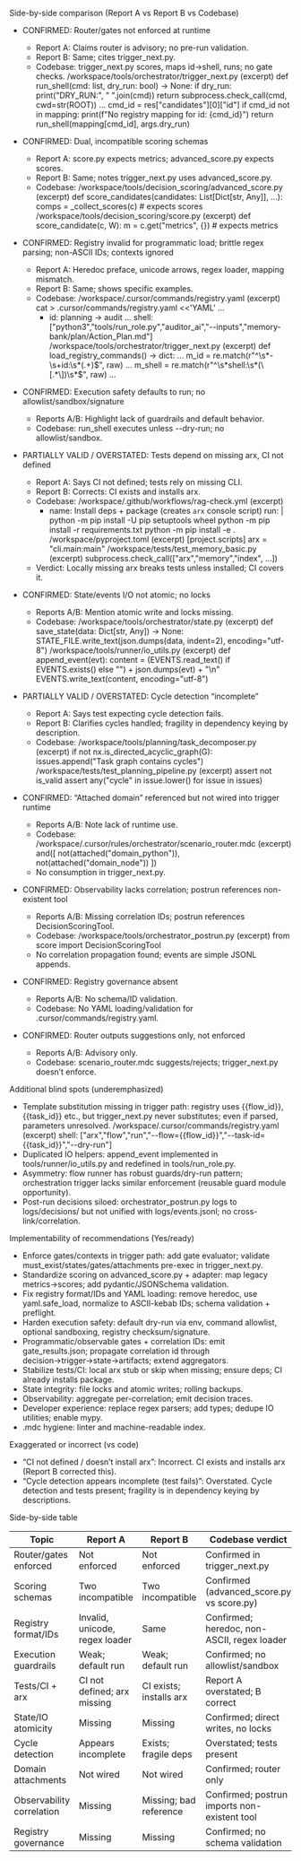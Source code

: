 Side-by-side comparison (Report A vs Report B vs Codebase)

- CONFIRMED: Router/gates not enforced at runtime
  - Report A: Claims router is advisory; no pre-run validation.
  - Report B: Same; cites trigger_next.py.
  - Codebase: trigger_next.py scores, maps id→shell, runs; no gate checks.
    /workspace/tools/orchestrator/trigger_next.py (excerpt)
      def run_shell(cmd: list, dry_run: bool) -> None:
          if dry_run:
              print("DRY_RUN:", " ".join(cmd))
              return
          subprocess.check_call(cmd, cwd=str(ROOT))
      ...
      cmd_id = res["candidates"][0]["id"]
      if cmd_id not in mapping:
          print(f"No registry mapping for id: {cmd_id}")
          return
      run_shell(mapping[cmd_id], args.dry_run)

- CONFIRMED: Dual, incompatible scoring schemas
  - Report A: score.py expects metrics; advanced_score.py expects scores.
  - Report B: Same; notes trigger_next.py uses advanced_score.py.
  - Codebase:
    /workspace/tools/decision_scoring/advanced_score.py (excerpt)
      def score_candidates(candidates: List[Dict[str, Any]], ...):
          comps = _collect_scores(c)  # expects scores
    /workspace/tools/decision_scoring/score.py (excerpt)
      def score_candidate(c, W):
          m = c.get("metrics", {})  # expects metrics

- CONFIRMED: Registry invalid for programmatic load; brittle regex parsing; non-ASCII IDs; contexts ignored
  - Report A: Heredoc preface, unicode arrows, regex loader, mapping mismatch.
  - Report B: Same; shows specific examples.
  - Codebase:
    /workspace/.cursor/commands/registry.yaml (excerpt)
      cat > .cursor/commands/registry.yaml <<'YAML'
      ...
      - id: planning → audit
      ...
      shell: ["python3","tools/run_role.py","auditor_ai","--inputs","memory-bank/plan/Action_Plan.md"]
    /workspace/tools/orchestrator/trigger_next.py (excerpt)
      def load_registry_commands() -> dict:
          ...
          m_id = re.match(r"^\s*-\s+id:\s*(.+)$", raw)
          ...
          m_shell = re.match(r"^\s*shell:\s*(\[.*\])\s*$", raw)
          ...

- CONFIRMED: Execution safety defaults to run; no allowlist/sandbox/signature
  - Reports A/B: Highlight lack of guardrails and default behavior.
  - Codebase: run_shell executes unless --dry-run; no allowlist/sandbox.

- PARTIALLY VALID / OVERSTATED: Tests depend on missing arx, CI not defined
  - Report A: Says CI not defined; tests rely on missing CLI.
  - Report B: Corrects: CI exists and installs arx.
  - Codebase:
    /workspace/.github/workflows/rag-check.yml (excerpt)
      - name: Install deps + package (creates `arx` console script)
        run: |
          python -m pip install -U pip setuptools wheel
          python -m pip install -r requirements.txt
          python -m pip install -e .
    /workspace/pyproject.toml (excerpt)
      [project.scripts]
      arx = "cli.main:main"
    /workspace/tests/test_memory_basic.py (excerpt)
      subprocess.check_call(["arx","memory","index", ...])
  - Verdict: Locally missing arx breaks tests unless installed; CI covers it.

- CONFIRMED: State/events I/O not atomic; no locks
  - Reports A/B: Mention atomic write and locks missing.
  - Codebase:
    /workspace/tools/orchestrator/state.py (excerpt)
      def save_state(data: Dict[str, Any]) -> None:
          STATE_FILE.write_text(json.dumps(data, indent=2), encoding="utf-8")
    /workspace/tools/runner/io_utils.py (excerpt)
      def append_event(evt):
          content = (EVENTS.read_text() if EVENTS.exists() else "") + json.dumps(evt) + "\n"
          EVENTS.write_text(content, encoding="utf-8")

- PARTIALLY VALID / OVERSTATED: Cycle detection “incomplete”
  - Report A: Says test expecting cycle detection fails.
  - Report B: Clarifies cycles handled; fragility in dependency keying by description.
  - Codebase:
    /workspace/tools/planning/task_decomposer.py (excerpt)
      if not nx.is_directed_acyclic_graph(G):
          issues.append("Task graph contains cycles")
    /workspace/tests/test_planning_pipeline.py (excerpt)
      assert not is_valid
      assert any("cycle" in issue.lower() for issue in issues)

- CONFIRMED: “Attached domain” referenced but not wired into trigger runtime
  - Reports A/B: Note lack of runtime use.
  - Codebase:
    /workspace/.cursor/rules/orchestrator/scenario_router.mdc (excerpt)
      and([
        not(attached("domain_python")),
        not(attached("domain_node"))
      ])
  - No consumption in trigger_next.py.

- CONFIRMED: Observability lacks correlation; postrun references non-existent tool
  - Reports A/B: Missing correlation IDs; postrun references DecisionScoringTool.
  - Codebase:
    /workspace/tools/orchestrator_postrun.py (excerpt)
      from score import DecisionScoringTool
  - No correlation propagation found; events are simple JSONL appends.

- CONFIRMED: Registry governance absent
  - Reports A/B: No schema/ID validation.
  - Codebase: No YAML loading/validation for .cursor/commands/registry.yaml.

- CONFIRMED: Router outputs suggestions only, not enforced
  - Reports A/B: Advisory only.
  - Codebase: scenario_router.mdc suggests/rejects; trigger_next.py doesn’t enforce.

Additional blind spots (underemphasized)
- Template substitution missing in trigger path: registry uses {{flow_id}}, {{task_id}} etc., but trigger_next.py never substitutes; even if parsed, parameters unresolved.
  /workspace/.cursor/commands/registry.yaml (excerpt)
    shell: ["arx","flow","run","--flow={{flow_id}}","--task-id={{task_id}}","--dry-run"]
- Duplicated IO helpers: append_event implemented in tools/runner/io_utils.py and redefined in tools/run_role.py.
- Asymmetry: flow runner has robust guards/dry-run pattern; orchestration trigger lacks similar enforcement (reusable guard module opportunity).
- Post-run decisions siloed: orchestrator_postrun.py logs to logs/decisions/ but not unified with logs/events.jsonl; no cross-link/correlation.

Implementability of recommendations (Yes/ready)
- Enforce gates/contexts in trigger path: add gate evaluator; validate must_exist/states/gates/attachments pre-exec in trigger_next.py.
- Standardize scoring on advanced_score.py + adapter: map legacy metrics→scores; add pydantic/JSONSchema validation.
- Fix registry format/IDs and YAML loading: remove heredoc, use yaml.safe_load, normalize to ASCII-kebab IDs; schema validation + preflight.
- Harden execution safety: default dry-run via env, command allowlist, optional sandboxing, registry checksum/signature.
- Programmatic/observable gates + correlation IDs: emit gate_results.json; propagate correlation id through decision→trigger→state→artifacts; extend aggregators.
- Stabilize tests/CI: local arx stub or skip when missing; ensure deps; CI already installs package.
- State integrity: file locks and atomic writes; rolling backups.
- Observability: aggregate per-correlation; emit decision traces.
- Developer experience: replace regex parsers; add types; dedupe IO utilities; enable mypy.
- .mdc hygiene: linter and machine-readable index.

Exaggerated or incorrect (vs code)
- “CI not defined / doesn’t install arx”: Incorrect. CI exists and installs arx (Report B corrected this).
- “Cycle detection appears incomplete (test fails)”: Overstated. Cycle detection and tests present; fragility is in dependency keying by descriptions.

Side-by-side table

| Topic | Report A | Report B | Codebase verdict |
|---|---|---|---|
| Router/gates enforced | Not enforced | Not enforced | Confirmed in trigger_next.py |
| Scoring schemas | Two incompatible | Two incompatible | Confirmed (advanced_score.py vs score.py) |
| Registry format/IDs | Invalid, unicode, regex loader | Same | Confirmed; heredoc, non-ASCII, regex loader |
| Execution guardrails | Weak; default run | Weak; default run | Confirmed; no allowlist/sandbox |
| Tests/CI + arx | CI not defined; arx missing | CI exists; installs arx | Report A overstated; B correct |
| State/IO atomicity | Missing | Missing | Confirmed; direct writes, no locks |
| Cycle detection | Appears incomplete | Exists; fragile deps | Overstated; tests present |
| Domain attachments | Not wired | Not wired | Confirmed; router only |
| Observability correlation | Missing | Missing; bad reference | Confirmed; postrun imports non-existent tool |
| Registry governance | Missing | Missing | Confirmed; no schema validation |